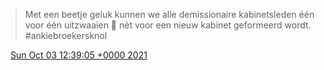 > Met een beetje geluk kunnen we alle demissionaire kabinetsleden één voor één uitzwaaien 👋 nèt voor een nieuw kabinet geformeerd wordt\.  
> \#ankiebroekersknol

<img src="../../media/tweet.ico" width="12" /> [Sun Oct 03 12:39:05 +0000 2021](https://twitter.com/DromerDenker/status/1444643166477602825)